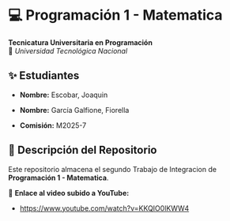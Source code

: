 # 💻 Programación 1 - Matematica
**Tecnicatura Universitaria en Programación**  
📍 *Universidad Tecnológica Nacional*  

## ✨ Estudiantes
- **Nombre:** Escobar, Joaquin
- **Nombre:** García Galfione, Fiorella

- **Comisión:** M2025-7 
## 📂 Descripción del Repositorio  
Este repositorio almacena el segundo Trabajo de Integracion de **Programación 1 - Matematica**.  

📌 **Enlace al video subido a YouTube:**  
- https://www.youtube.com/watch?v=KKQIO0lKWW4




